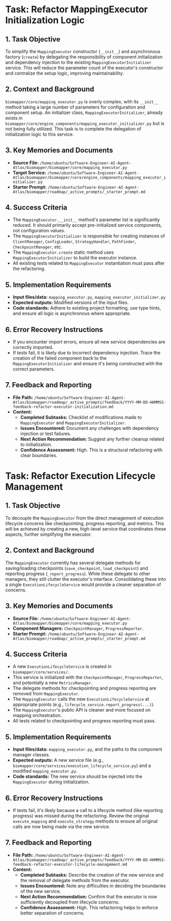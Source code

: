# Task: Refactor MappingExecutor Initialization Logic

## 1. Task Objective
To simplify the `MappingExecutor` constructor (`__init__`) and asynchronous factory (`create`) by delegating the responsibility of component initialization and dependency injection to the existing `MappingExecutorInitializer` service. This will reduce the parameter count of the executor's constructor and centralize the setup logic, improving maintainability.

## 2. Context and Background
`biomapper/core/mapping_executor.py` is overly complex, with its `__init__` method taking a large number of parameters for configuration and component setup. An initializer class, `MappingExecutorInitializer`, already exists in `biomapper/core/engine_components/mapping_executor_initializer.py` but is not being fully utilized. This task is to complete the delegation of initialization logic to this service.

## 3. Key Memories and Documents
- **Source File:** `/home/ubuntu/Software-Engineer-AI-Agent-Atlas/biomapper/biomapper/core/mapping_executor.py`
- **Target Service:** `/home/ubuntu/Software-Engineer-AI-Agent-Atlas/biomapper/biomapper/core/engine_components/mapping_executor_initializer.py`
- **Starter Prompt:** `/home/ubuntu/Software-Engineer-AI-Agent-Atlas/biomapper/roadmap/_active_prompts/_starter_prompt.md`

## 4. Success Criteria
- The `MappingExecutor.__init__` method's parameter list is significantly reduced. It should primarily accept pre-initialized service components, not configuration values.
- The `MappingExecutorInitializer` is responsible for creating instances of `ClientManager`, `ConfigLoader`, `StrategyHandler`, `PathFinder`, `CheckpointManager`, etc.
- The `MappingExecutor.create` static method uses `MappingExecutorInitializer` to build the executor instance.
- All existing tests related to `MappingExecutor` instantiation must pass after the refactoring.

## 5. Implementation Requirements
- **Input files/data:** `mapping_executor.py`, `mapping_executor_initializer.py`
- **Expected outputs:** Modified versions of the input files.
- **Code standards:** Adhere to existing project formatting, use type hints, and ensure all logic is asynchronous where appropriate.

## 6. Error Recovery Instructions
- If you encounter import errors, ensure all new service dependencies are correctly imported.
- If tests fail, it is likely due to incorrect dependency injection. Trace the creation of the failed component back to the `MappingExecutorInitializer` and ensure it's being constructed with the correct parameters.

## 7. Feedback and Reporting
- **File Path:** `/home/ubuntu/Software-Engineer-AI-Agent-Atlas/biomapper/roadmap/_active_prompts/feedback/YYYY-MM-DD-HHMMSS-feedback-refactor-executor-initialization.md`
- **Content:**
    - **Completed Subtasks:** Checklist of modifications made to `MappingExecutor` and `MappingExecutorInitializer`.
    - **Issues Encountered:** Document any challenges with dependency injection or test failures.
    - **Next Action Recommendation:** Suggest any further cleanup related to initialization.
    - **Confidence Assessment:** High. This is a structural refactoring with clear boundaries.
# Task: Refactor Execution Lifecycle Management

## 1. Task Objective
To decouple the `MappingExecutor` from the direct management of execution lifecycle concerns like checkpointing, progress reporting, and metrics. This will be achieved by creating a new, high-level service that coordinates these aspects, further simplifying the executor.

## 2. Context and Background
The `MappingExecutor` currently has several delegate methods for saving/loading checkpoints (`save_checkpoint`, `load_checkpoint`) and reporting progress (`_report_progress`). While these delegate to other managers, they still clutter the executor's interface. Consolidating these into a single `ExecutionLifecycleService` would provide a cleaner separation of concerns.

## 3. Key Memories and Documents
- **Source File:** `/home/ubuntu/Software-Engineer-AI-Agent-Atlas/biomapper/biomapper/core/mapping_executor.py`
- **Component Managers:** `CheckpointManager`, `ProgressReporter`.
- **Starter Prompt:** `/home/ubuntu/Software-Engineer-AI-Agent-Atlas/biomapper/roadmap/_active_prompts/_starter_prompt.md`

## 4. Success Criteria
- A new `ExecutionLifecycleService` is created in `biomapper/core/services/`.
- This service is initialized with the `CheckpointManager`, `ProgressReporter`, and potentially a new `MetricsManager`.
- The delegate methods for checkpointing and progress reporting are removed from `MappingExecutor`.
- The `MappingExecutor` calls the new `ExecutionLifecycleService` at appropriate points (e.g., `lifecycle_service.report_progress(...)`).
- The `MappingExecutor`'s public API is cleaner and more focused on mapping orchestration.
- All tests related to checkpointing and progress reporting must pass.

## 5. Implementation Requirements
- **Input files/data:** `mapping_executor.py`, and the paths to the component manager classes.
- **Expected outputs:** A new service file (e.g., `biomapper/core/services/execution_lifecycle_service.py`) and a modified `mapping_executor.py`.
- **Code standards:** The new service should be injected into the `MappingExecutor` during initialization.

## 6. Error Recovery Instructions
- If tests fail, it's likely because a call to a lifecycle method (like reporting progress) was missed during the refactoring. Review the original `execute_mapping` and `execute_strategy` methods to ensure all original calls are now being made via the new service.

## 7. Feedback and Reporting
- **File Path:** `/home/ubuntu/Software-Engineer-AI-Agent-Atlas/biomapper/roadmap/_active_prompts/feedback/YYYY-MM-DD-HHMMSS-feedback-refactor-executor-lifecycle-management.md`
- **Content:**
    - **Completed Subtasks:** Describe the creation of the new service and the removal of delegate methods from the executor.
    - **Issues Encountered:** Note any difficulties in deciding the boundaries of the new service.
    - **Next Action Recommendation:** Confirm that the executor is now sufficiently decoupled from lifecycle concerns.
    - **Confidence Assessment:** High. This refactoring helps to enforce better separation of concerns.
